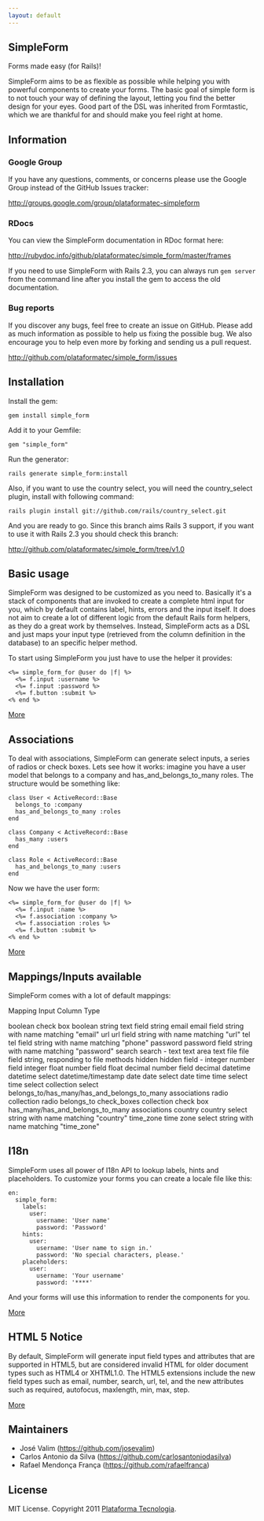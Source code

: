 ```yaml
---
layout: default
---
```


## SimpleForm

Forms made easy (for Rails)!

SimpleForm aims to be as flexible as possible while helping you with powerful components to create your forms. The basic goal of simple form is to not touch your way of defining the layout, letting you find the better design for your eyes. Good part of the DSL was inherited from Formtastic, which we are thankful for and should make you feel right at home.

## Information

### Google Group

If you have any questions, comments, or concerns please use the Google Group instead of the GitHub Issues tracker:

<http://groups.google.com/group/plataformatec-simpleform>

### RDocs

You can view the SimpleForm documentation in RDoc format here:

<http://rubydoc.info/github/plataformatec/simple_form/master/frames>

If you need to use SimpleForm with Rails 2.3, you can always run `gem server` from the command line after you install the gem to access the old documentation.

### Bug reports

If you discover any bugs, feel free to create an issue on GitHub. Please add as much information as possible to help us fixing the possible bug. We also encourage you to help even more by forking and sending us a pull request.

<http://github.com/plataformatec/simple_form/issues>

## Installation

Install the gem:

    gem install simple_form

Add it to your Gemfile:

    gem "simple_form"

Run the generator:

    rails generate simple_form:install

Also, if you want to use the country select, you will need the country_select plugin, install with following command:

    rails plugin install git://github.com/rails/country_select.git

And you are ready to go. Since this branch aims Rails 3 support,
if you want to use it with Rails 2.3 you should check this branch:

<http://github.com/plataformatec/simple_form/tree/v1.0>

## Basic usage

SimpleForm was designed to be customized as you need to. Basically it's a stack of components that are invoked to create a complete html input for you, which by default contains label, hints, errors and the input itself. It does not aim to create a lot of different logic from the default Rails form helpers, as they do a great work by themselves. Instead, SimpleForm acts as a DSL and just maps your input type (retrieved from the column definition in the database) to an specific helper method.

To start using SimpleForm you just have to use the helper it provides:

    <%= simple_form_for @user do |f| %>
      <%= f.input :username %>
      <%= f.input :password %>
      <%= f.button :submit %>
    <% end %>

[More](/usage.html)

## Associations

To deal with associations, SimpleForm can generate select inputs, a series of radios or check boxes. Lets see how it works: imagine you have a user model that belongs to a company and has_and_belongs_to_many roles. The structure would be something like:

    class User < ActiveRecord::Base
      belongs_to :company
      has_and_belongs_to_many :roles
    end

    class Company < ActiveRecord::Base
      has_many :users
    end

    class Role < ActiveRecord::Base
      has_and_belongs_to_many :users
    end

Now we have the user form:

    <%= simple_form_for @user do |f| %>
      <%= f.input :name %>
      <%= f.association :company %>
      <%= f.association :roles %>
      <%= f.button :submit %>
    <% end %>

[More](/associations.html)

## Mappings/Inputs available

SimpleForm comes with a lot of default mappings:

  Mapping               Input                   Column Type

  boolean               check box               boolean
  string                text field              string
  email                 email field             string with name matching "email"
  url                   url field               string with name matching "url"
  tel                   tel field               string with name matching "phone"
  password              password field          string with name matching "password"
  search                search                  -
  text                  text area               text
  file                  file field              string, responding to file methods
  hidden                hidden field            -
  integer               number field            integer
  float                 number field            float
  decimal               number field            decimal
  datetime              datetime select         datetime/timestamp
  date                  date select             date
  time                  time select             time
  select                collection select       belongs_to/has_many/has_and_belongs_to_many associations
  radio                 collection radio        belongs_to
  check_boxes           collection check box    has_many/has_and_belongs_to_many associations
  country               country select          string with name matching "country"
  time_zone             time zone select        string with name matching "time_zone"

## I18n

SimpleForm uses all power of I18n API to lookup labels, hints and placeholders. To customize your forms you can create a locale file like this:

    en:
      simple_form:
        labels:
          user:
            username: 'User name'
            password: 'Password'
        hints:
          user:
            username: 'User name to sign in.'
            password: 'No special characters, please.'
        placeholders:
          user:
            username: 'Your username'
            password: '****'

And your forms will use this information to render the components for you.

[More](/i18n.html)

## HTML 5 Notice

By default, SimpleForm will generate input field types and attributes that are supported in HTML5, but are considered invalid HTML for older document types such as HTML4 or XHTML1.0. The HTML5 extensions include the new field types such as email, number, search, url, tel, and the new attributes such as required, autofocus, maxlength, min, max, step.

[More](/html5.html)

## Maintainers

* José Valim (https://github.com/josevalim)
* Carlos Antonio da Silva (https://github.com/carlosantoniodasilva)
* Rafael Mendonça França (https://github.com/rafaelfranca)

## License

MIT License. Copyright 2011 [Plataforma Tecnologia](http://blog.plataformatec.com.br).
